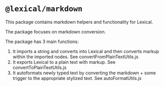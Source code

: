 # `@lexical/markdown`

This package contains markdown helpers and functionality for Lexical.

The package focuses on markdown conversion.

The package has 3 main functions:

1. It imports a string and converts into Lexical and then converts markup within the imported nodes. See convertFromPlainTextUtils.js
2. It exports Lexical to a plain text with markup. See convertToPlainTextUtils.js
3. It autoformats newly typed text by converting the markdown + some trigger to the appropriate stylized text. See autoFormatUtils.js
